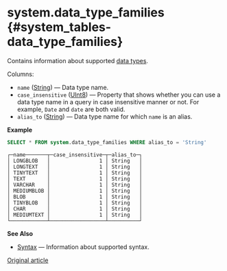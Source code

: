 # system.data_type_families {#system_tables-data_type_families}

Contains information about supported [data types](../../sql-reference/data-types/).

Columns:

-   `name` ([String](../../sql-reference/data-types/string.md)) — Data type name.
-   `case_insensitive` ([UInt8](../../sql-reference/data-types/int-uint.md)) — Property that shows whether you can use a data type name in a query in case insensitive manner or not. For example, `Date` and `date` are both valid.
-   `alias_to` ([String](../../sql-reference/data-types/string.md)) — Data type name for which `name` is an alias.

**Example**

``` sql
SELECT * FROM system.data_type_families WHERE alias_to = 'String'
```

``` text
┌─name───────┬─case_insensitive─┬─alias_to─┐
│ LONGBLOB   │                1 │ String   │
│ LONGTEXT   │                1 │ String   │
│ TINYTEXT   │                1 │ String   │
│ TEXT       │                1 │ String   │
│ VARCHAR    │                1 │ String   │
│ MEDIUMBLOB │                1 │ String   │
│ BLOB       │                1 │ String   │
│ TINYBLOB   │                1 │ String   │
│ CHAR       │                1 │ String   │
│ MEDIUMTEXT │                1 │ String   │
└────────────┴──────────────────┴──────────┘
```

**See Also**

-   [Syntax](../../sql-reference/syntax.md) — Information about supported syntax.

[Original article](https://clickhouse.tech/docs/en/operations/system-tables/data_type_families) <!--hide-->
